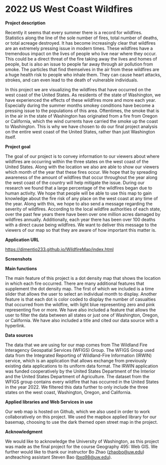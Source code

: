 # 2022 US West Coast Wildfires

**Project description**

Recently it seems that every summer there is a record for wildfires. Statistics
along the line of the sole number of fires, total number of deaths, or total acreage
destroyed. It has become increasingly clear that wildfires are an extremely pressing
issue in modern times. These wildfires have a tremendous impact on the lives of people
who live near where they occur. This could be a direct threat of the fire taking away the
lives and homes of people, but is also an issue to people far away through air pollution
from smoke. The particles that find themselves in the air from these wildfires are a huge
health risk to people who inhale them. They can cause heart attacks, strokes, and can
even lead to the death of vulnerable individuals.

In this project we are visualizing the wildfires that have occurred on the west
coast of the United States. As residents of the state of Washington, we have
experienced the effects of these wildfires more and more each year. Especially during
the summer months smokey conditions have become a pressing issue to the
populations of this area. Oftentimes, the smoke that is in the air in the state of
Washington has originated from a fire from Oregon or California, which the wind
currents have carried the smoke up the coast to Washington. This is why we have
chosen to do our final project analysis on the entire west coast of the United States,
rather than just Washington itself.

**Project goal**

The goal of our project is to convey information to our viewers about where
wildfires are occurring within the three states on the west coast of the United States.
Along with the location we also are able to show our viewers which month of the year
that these fires occur. We hope that by spreading awareness of the amount of wildfires
that occur throughout the year along the west coast of the country will help mitigate the
issue. During our research we found that a large percentage of the wildfires began due
to human activity. We hope that people will be able to use this map to gain knowledge
about the fire risk of any place on the west coast at any time of the year. Along with this,
we hope to also send a message regarding the severity of wildfires. According to the
local wildfire authorities of each state, over the past few years there have been over one
million acres damaged by wildfires annually. Additionally, each year there has been over
100 deaths with a direct cause being wildfires. We want to deliver this message to the
viewers of our map so that they are aware of how important this matter is.

**Application URL**

https://dimentio233.github.io/WildfireMap/index.html

**Screenshots**

**Main functions**

The main feature of this project is a dot density map that shows the location in
which each fire occurred. There are many additional features that supplement the dot
density map. The first of which we included is a time slider that allows the user to select
an individual month to display. Another feature is that each dot is color coded to display
the number of casualties that occurred from the wildfire, with light blue representing
zero and pink representing five or more. We have also included a feature that allows the
user to filter the data between all states or just one of Washington, Oregon, or
California. We have also included a title and cited our data source with a hyperlink.

**Data sources**

The data that we are using for our map comes from The Wildland Fire
Interagency Geospatial Services (WFIGS) Group. The WFIGS Group used data from
the Integrated Reporting of Wildland-Fire Information (IRWIN) service, which is an
application that allows exchange from previously existing data applications to its uniform
data format. The IRWIN application was funded cooperatively by the United States
Department of the Interior and the United States Department of Agriculture. The dataset
from the WFIGS group contains every wildfire that has occurred in the United States in
the year 2022. We filtered this data further to only include the three states on the west
coast, Washington, Oregon, and California.

**Applied libraries and Web Services in use**

Our web map is hosted on Github, which we also used in order to work
collaboratively on this project. We used the mapbox applied library for our basemap,
choosing to use the dark themed open street map in the project.

**Acknowledgment**

We would like to acknowledge the University of Washington, as this project was
made as the final project for the course Geography 495: Web GIS. We further would like
to thank our instructor Bo Zhao (zhaobo@uw.edu) andteaching assistant Steven Bao
(bxq98@uw.edu).


